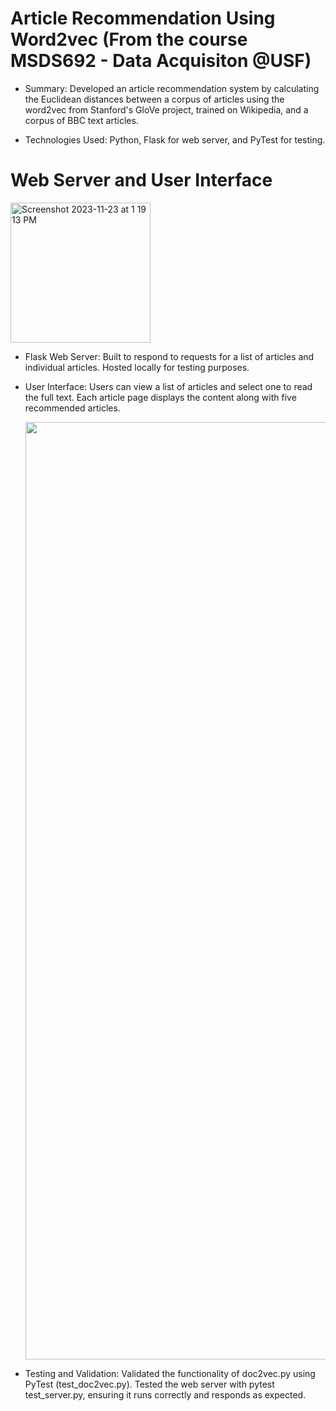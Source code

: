# Article Recommendation Using Word2vec (From the course MSDS692 - Data Acquisiton @USF)

- Summary: Developed an article recommendation system by calculating the Euclidean distances between a corpus of articles using the word2vec from Stanford's GloVe project, trained on Wikipedia, and a corpus of BBC text articles.
  
- Technologies Used: Python, Flask for web server, and PyTest for testing.

# Web Server and User Interface

<img width="224" alt="Screenshot 2023-11-23 at 1 19 13 PM" src="https://github.com/eren-bardak/Word2vec-BBCArticleRecommendation/assets/138029233/e6dd2b2e-e0fe-4ede-ada0-095d8118434c">

- Flask Web Server:
    Built to respond to requests for a list of articles and individual articles.
    Hosted locally for testing purposes.

- User Interface:
    Users can view a list of articles and select one to read the full text.
    Each article page displays the content along with five recommended articles.
  
  <p align="center"><img width="1500" alt="Screenshot 2023-11-23 at 1 18 12 PM" src="https://github.com/eren-bardak/Word2vec-BBCArticleRecommendation/assets/138029233/4c649cab-20ba-4812-8530-e3eae7d88f5f"></img> </p>

- Testing and Validation:
    Validated the functionality of doc2vec.py using PyTest (test_doc2vec.py).
    Tested the web server with pytest test_server.py, ensuring it runs correctly and responds as expected.
